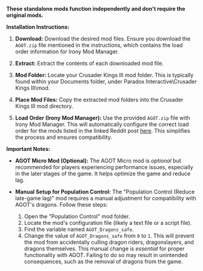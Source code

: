 **These standalone mods function independently and don't require the original mods.**  

**Installation Instructions:**

1. **Download:** Download the desired mod files.  Ensure you download the `AGOT.zip` file mentioned in the instructions, which contains the load order information for Irony Mod Manager.

2. **Extract:** Extract the contents of each downloaded mod file.

3. **Mod Folder:** Locate your Crusader Kings III mod folder.  This is typically found within your Documents folder, under Paradox Interactive\Crusader Kings III\mod.

4. **Place Mod Files:** Copy the extracted mod folders into the Crusader Kings III mod directory.

5. **Load Order (Irony Mod Manager):** Use the provided `AGOT.zip` file with Irony Mod Manager. This will automatically configure the correct load order for the mods listed in the linked Reddit post [here](https://www.reddit.com/r/CK3AGOT/comments/1gr0jyy/mods_just_sharing_my_essentials_mods_compatible/). This simplifies the process and ensures compatibility.

**Important Notes:**

* **AGOT Micro Mod (Optional):**  The AGOT Micro mod is *optional* but recommended for players experiencing performance issues, especially in the later stages of the game.  It helps optimize the game and reduce lag.

* **Manual Setup for Population Control:** The "Population Control (Reduce late-game lag)" mod requires a manual adjustment for compatibility with AGOT's dragons.  Follow these steps:
  1. Open the "Population Control" mod folder.
  2. Locate the mod's configuration file (likely a text file or a script file).
  3. Find the variable named `AGOT_Dragons_safe`.
  4. Change the value of `AGOT_Dragons_safe` from `0` to `1`.  This will prevent the mod from accidentally culling dragon riders, dragonslayers, and dragons themselves.  This manual change is *essential* for proper functionality with AGOT.  Failing to do so may result in unintended consequences, such as the removal of dragons from the game.
